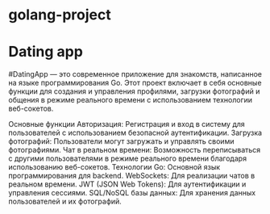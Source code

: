 # golang-project
# Dating app
#DatingApp — это современное приложение для знакомств, написанное на языке программирования Go. Этот проект включает в себя основные функции для создания и управления профилями, загрузки фотографий и общения в режиме реального времени с использованием технологии веб-сокетов.

Основные функции
Авторизация: Регистрация и вход в систему для пользователей с использованием безопасной аутентификации.
Загрузка фотографий: Пользователи могут загружать и управлять своими фотографиями.
Чат в реальном времени: Возможность переписываться с другими пользователями в режиме реального времени благодаря использованию веб-сокетов.
Технологии
Go: Основной язык программирования для backend.
WebSockets: Для реализации чатов в реальном времени.
JWT (JSON Web Tokens): Для аутентификации и управления сессиями.
SQL/NoSQL базы данных: Для хранения данных пользователей и их фотографий.
